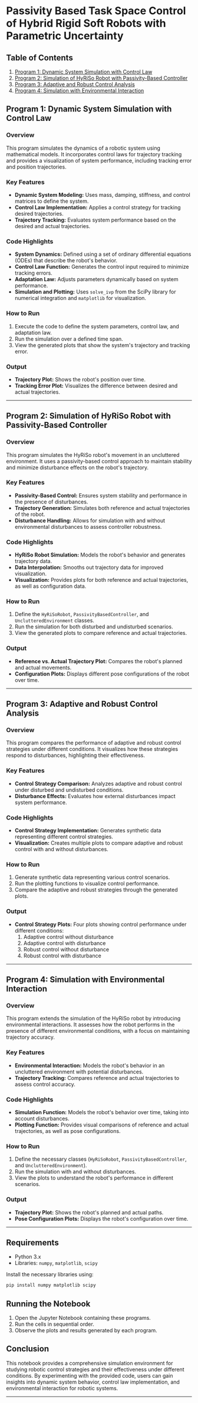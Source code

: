 
# Passivity Based Task Space Control of Hybrid Rigid Soft Robots with Parametric Uncertainty

## Table of Contents

1. [Program 1: Dynamic System Simulation with Control Law](#program-1-dynamic-system-simulation-with-control-law)
2. [Program 2: Simulation of HyRiSo Robot with Passivity-Based Controller](#program-2-simulation-of-hyriso-robot-with-passivity-based-controller)
3. [Program 3: Adaptive and Robust Control Analysis](#program-3-adaptive-and-robust-control-analysis)
4. [Program 4: Simulation with Environmental Interaction](#program-4-simulation-with-environmental-interaction)

## Program 1: Dynamic System Simulation with Control Law

### Overview
This program simulates the dynamics of a robotic system using mathematical models. It incorporates control laws for trajectory tracking and provides a visualization of system performance, including tracking error and position trajectories.

### Key Features
- **Dynamic System Modeling:** Uses mass, damping, stiffness, and control matrices to define the system.
- **Control Law Implementation:** Applies a control strategy for tracking desired trajectories.
- **Trajectory Tracking:** Evaluates system performance based on the desired and actual trajectories.

### Code Highlights
- **System Dynamics:** Defined using a set of ordinary differential equations (ODEs) that describe the robot's behavior.
- **Control Law Function:** Generates the control input required to minimize tracking errors.
- **Adaptation Law:** Adjusts parameters dynamically based on system performance.
- **Simulation and Plotting:** Uses `solve_ivp` from the SciPy library for numerical integration and `matplotlib` for visualization.

### How to Run
1. Execute the code to define the system parameters, control law, and adaptation law.
2. Run the simulation over a defined time span.
3. View the generated plots that show the system's trajectory and tracking error.

### Output
- **Trajectory Plot:** Shows the robot's position over time.
- **Tracking Error Plot:** Visualizes the difference between desired and actual trajectories.

---

## Program 2: Simulation of HyRiSo Robot with Passivity-Based Controller

### Overview
This program simulates the HyRiSo robot's movement in an uncluttered environment. It uses a passivity-based control approach to maintain stability and minimize disturbance effects on the robot's trajectory.

### Key Features
- **Passivity-Based Control:** Ensures system stability and performance in the presence of disturbances.
- **Trajectory Generation:** Simulates both reference and actual trajectories of the robot.
- **Disturbance Handling:** Allows for simulation with and without environmental disturbances to assess controller robustness.

### Code Highlights
- **HyRiSo Robot Simulation:** Models the robot's behavior and generates trajectory data.
- **Data Interpolation:** Smooths out trajectory data for improved visualization.
- **Visualization:** Provides plots for both reference and actual trajectories, as well as configuration data.

### How to Run
1. Define the `HyRiSoRobot`, `PassivityBasedController`, and `UnclutteredEnvironment` classes.
2. Run the simulation for both disturbed and undisturbed scenarios.
3. View the generated plots to compare reference and actual trajectories.

### Output
- **Reference vs. Actual Trajectory Plot:** Compares the robot's planned and actual movements.
- **Configuration Plots:** Displays different pose configurations of the robot over time.

---

## Program 3: Adaptive and Robust Control Analysis

### Overview
This program compares the performance of adaptive and robust control strategies under different conditions. It visualizes how these strategies respond to disturbances, highlighting their effectiveness.

### Key Features
- **Control Strategy Comparison:** Analyzes adaptive and robust control under disturbed and undisturbed conditions.
- **Disturbance Effects:** Evaluates how external disturbances impact system performance.

### Code Highlights
- **Control Strategy Implementation:** Generates synthetic data representing different control strategies.
- **Visualization:** Creates multiple plots to compare adaptive and robust control with and without disturbances.

### How to Run
1. Generate synthetic data representing various control scenarios.
2. Run the plotting functions to visualize control performance.
3. Compare the adaptive and robust strategies through the generated plots.

### Output
- **Control Strategy Plots:** Four plots showing control performance under different conditions:
  1. Adaptive control without disturbance
  2. Adaptive control with disturbance
  3. Robust control without disturbance
  4. Robust control with disturbance

---

## Program 4: Simulation with Environmental Interaction

### Overview
This program extends the simulation of the HyRiSo robot by introducing environmental interactions. It assesses how the robot performs in the presence of different environmental conditions, with a focus on maintaining trajectory accuracy.

### Key Features
- **Environmental Interaction:** Models the robot's behavior in an uncluttered environment with potential disturbances.
- **Trajectory Tracking:** Compares reference and actual trajectories to assess control accuracy.

### Code Highlights
- **Simulation Function:** Models the robot's behavior over time, taking into account disturbances.
- **Plotting Function:** Provides visual comparisons of reference and actual trajectories, as well as pose configurations.

### How to Run
1. Define the necessary classes (`HyRiSoRobot`, `PassivityBasedController`, and `UnclutteredEnvironment`).
2. Run the simulation with and without disturbances.
3. View the plots to understand the robot's performance in different scenarios.

### Output
- **Trajectory Plot:** Shows the robot's planned and actual paths.
- **Pose Configuration Plots:** Displays the robot's configuration over time.

---

## Requirements

- Python 3.x
- Libraries: `numpy`, `matplotlib`, `scipy`

Install the necessary libraries using:
```bash
pip install numpy matplotlib scipy
```

## Running the Notebook
1. Open the Jupyter Notebook containing these programs.
2. Run the cells in sequential order.
3. Observe the plots and results generated by each program.

## Conclusion
This notebook provides a comprehensive simulation environment for studying robotic control strategies and their effectiveness under different conditions. By experimenting with the provided code, users can gain insights into dynamic system behavior, control law implementation, and environmental interaction for robotic systems.

---
